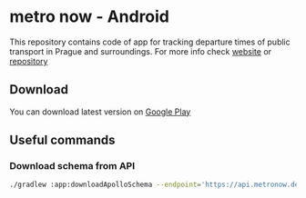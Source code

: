 # metro now - Android
This repository contains code of app for tracking departure times of public transport in Prague and surroundings. For more info check [website](https://metronow.dev/) or [repository](https://github.com/krystxf/metro-now/)

## Download
You can download latest version on [Google Play](https://play.google.com/store/apps/details?id=dev.metronow.android)

## Useful commands
### Download schema from API
```bash
./gradlew :app:downloadApolloSchema --endpoint='https://api.metronow.dev/graphql' --schema=app/src/main/graphql/dev/metronow/android/schema.graphqls
```
